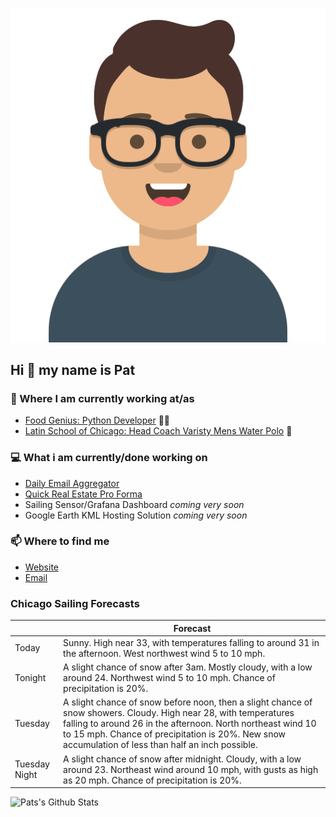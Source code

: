 [![Social banner for p-j-falconer](https://raw.githubusercontent.com/P-J-FALCONER/P-J-FALCONER/master/assets/avataaars.svg)](https://patfalconer.com/)
## Hi :wave: my name is Pat

### 💼 Where I am currently working at/as
- [Food Genius: Python Developer](https://getfoodgenius.com/) 🍔🐍
- [Latin School of Chicago: Head Coach Varisty Mens Water Polo](https://www.latinschool.org/) 🤽


### 💻 What i am currently/done working on
 - [Daily Email Aggregator](https://github.com/P-J-FALCONER/dott_daily_mail)
 - [Quick Real Estate Pro Forma](https://github.com/P-J-FALCONER/henry)
 - Sailing Sensor/Grafana Dashboard *coming very soon*
 - Google Earth KML Hosting Solution *coming very soon*

### 📫 Where to find me
 - [Website](https://patfalconer.com/)
 - [Email](mailto:patrick.j.falconer@gmail.com)


### Chicago Sailing Forecasts
|   | Forecast  |
|---|---|
| Today | Sunny. High near 33, with temperatures falling to around 31 in the afternoon. West northwest wind 5 to 10 mph. |
| Tonight | A slight chance of snow after 3am. Mostly cloudy, with a low around 24. Northwest wind 5 to 10 mph. Chance of precipitation is 20%. |
| Tuesday | A slight chance of snow before noon, then a slight chance of snow showers. Cloudy. High near 28, with temperatures falling to around 26 in the afternoon. North northeast wind 10 to 15 mph. Chance of precipitation is 20%. New snow accumulation of less than half an inch possible. |
| Tuesday Night | A slight chance of snow after midnight. Cloudy, with a low around 23. Northeast wind around 10 mph, with gusts as high as 20 mph. Chance of precipitation is 20%. |

![Pats's Github Stats](https://github-readme-stats.vercel.app/api?username=p-j-falconer&show_icons=true&theme=radical)
